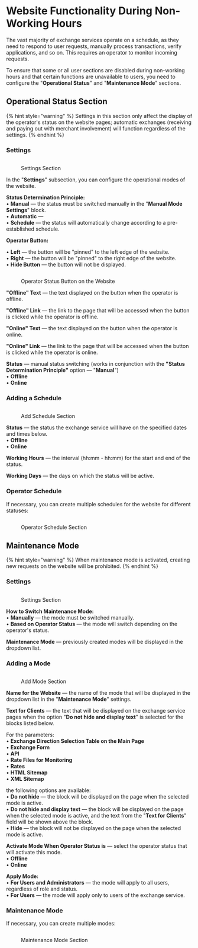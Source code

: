 # Website Functionality During Non-Working Hours

The vast majority of exchange services operate on a schedule, as they need to respond to user requests, manually process transactions, verify applications, and so on. This requires an operator to monitor incoming requests.

To ensure that some or all user sections are disabled during non-working hours and that certain functions are unavailable to users, you need to configure the "**Operational Status**" and "**Maintenance Mode**" sections.

## Operational Status Section

{% hint style="warning" %}
Settings in this section only affect the display of the operator's status on the website pages; automatic exchanges (receiving and paying out with merchant involvement) will function regardless of the settings.
{% endhint %}

### Settings

<figure><img src="../../.gitbook/assets/изображение (55).png" alt=""><figcaption><p>Settings Section</p></figcaption></figure>

In the "**Settings**" subsection, you can configure the operational modes of the website.

**Status Determination Principle:**\
• **Manual** — the status must be switched manually in the "**Manual Mode Settings**" block.\
• **Automatic** —\
• **Schedule** — the status will automatically change according to a pre-established schedule.

**Operator Button:**

• **Left** — the button will be "pinned" to the left edge of the website.\
• **Right** — the button will be "pinned" to the right edge of the website.\
• **Hide Button** — the button will not be displayed.

<figure><img src="../../.gitbook/assets/изображение (39).png" alt=""><figcaption><p>Operator Status Button on the Website</p></figcaption></figure>

**"Offline" Text** — the text displayed on the button when the operator is offline.

**"Offline" Link** — the link to the page that will be accessed when the button is clicked while the operator is offline.

**"Online" Text** — the text displayed on the button when the operator is online.

**"Online" Link** — the link to the page that will be accessed when the button is clicked while the operator is online.

**Status** — manual status switching (works in conjunction with the **"Status Determination Principle"** option — "**Manual**")\
• **Offline**\
• **Online**

### Adding a Schedule

<figure><img src="../../.gitbook/assets/изображение (121).png" alt=""><figcaption><p>Add Schedule Section</p></figcaption></figure>

**Status** — the status the exchange service will have on the specified dates and times below.\
• **Offline**\
• **Online**

**Working Hours** — the interval (hh:mm - hh:mm) for the start and end of the status.

**Working Days** — the days on which the status will be active.

### Operator Schedule

If necessary, you can create multiple schedules for the website for different statuses:

<figure><img src="../../.gitbook/assets/изображение (185).png" alt=""><figcaption><p>Operator Schedule Section</p></figcaption></figure>

## Maintenance Mode

{% hint style="warning" %}
When maintenance mode is activated, creating new requests on the website will be prohibited.
{% endhint %}

### Settings

<figure><img src="../../.gitbook/assets/изображение (61).png" alt=""><figcaption><p>Settings Section</p></figcaption></figure>

**How to Switch Maintenance Mode:**\
• **Manually** — the mode must be switched manually.\
• **Based on Operator Status** — the mode will switch depending on the operator's status.

**Maintenance Mode** — previously created modes will be displayed in the dropdown list.

### Adding a Mode

<figure><img src="../../.gitbook/assets/изображение (133).png" alt=""><figcaption><p>Add Mode Section</p></figcaption></figure>

**Name for the Website** — the name of the mode that will be displayed in the dropdown list in the "**Maintenance Mode**" settings.

**Text for Clients** — the text that will be displayed on the exchange service pages when the option "**Do not hide and display text**" is selected for the blocks listed below.

For the parameters:\
• **Exchange Direction Selection Table on the Main Page**\
• **Exchange Form**\
• **API**\
• **Rate Files for Monitoring**\
• **Rates**\
• **HTML Sitemap**\
• **XML Sitemap**

the following options are available:\
• **Do not hide** — the block will be displayed on the page when the selected mode is active.\
• **Do not hide and display text** — the block will be displayed on the page when the selected mode is active, and the text from the "**Text for Clients**" field will be shown above the block.\
• **Hide** — the block will not be displayed on the page when the selected mode is active.

**Activate Mode When Operator Status is** — select the operator status that will activate this mode.\
• **Offline** \
• **Online**

**Apply Mode:**\
• **For Users and Administrators** — the mode will apply to all users, regardless of role and status.\
• **For Users** — the mode will apply only to users of the exchange service.

### **Maintenance Mode**

If necessary, you can create multiple modes:

<figure><img src="../../.gitbook/assets/изображение (35).png" alt=""><figcaption><p>Maintenance Mode Section</p></figcaption></figure>